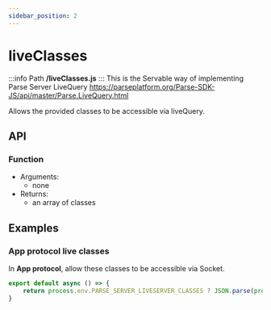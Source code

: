 ```yaml
---
sidebar_position: 2
---
```


# liveClasses

:::info Path
**/liveClasses.js**
:::
This is the Servable way of implementing Parse Server LiveQuery https://parseplatform.org/Parse-SDK-JS/api/master/Parse.LiveQuery.html

Allows the provided classes to be accessible via liveQuery.

## API

### Function
- Arguments:
    - none
- Returns:
    - an array of classes

## Examples

### App protocol live classes
In **App protocol**, allow these classes to be accessible via Socket.

```js
export default async () => {
    return process.env.PARSE_SERVER_LIVESERVER_CLASSES ? JSON.parse(process.env.PARSE_SERVER_LIVESERVER_CLASSES) : []
}
```